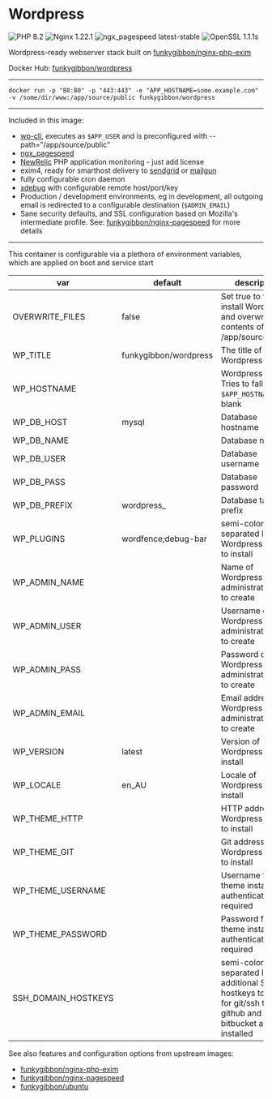 # Wordpress

![PHP 8.2](https://img.shields.io/badge/php-8.2-brightgreen.svg) ![Nginx 1.22.1](https://img.shields.io/badge/nginx-1.22.1-brightgreen.svg) ![ngx_pagespeed latest-stable](https://img.shields.io/badge/ngx_pagespeed-latest--stable-brightgreen.svg) ![OpenSSL 1.1.1s](https://img.shields.io/badge/OpenSSL-1.1.1s-brightgreen.svg)

Wordpress-ready webserver stack built on [funkygibbon/nginx-php-exim](https://hub.docker.com/r/funkygibbon/nginx-php-exim/)

Docker Hub: [funkygibbon/wordpress](https://hub.docker.com/r/funkygibbon/wordpress/)

---

`docker run -p "80:80" -p "443:443" -e "APP_HOSTNAME=some.example.com" -v /some/dir/www:/app/source/public funkygibbon/wordpress`

---

Included in this image:

- [wp-cli](http://wp-cli.org/), executes as `$APP_USER` and is preconfigured with --path="/app/source/public"
- [ngx_pagespeed](https://github.com/pagespeed/ngx_pagespeed)
- [NewRelic](https://newrelic.com) PHP application monitoring - just add license
- exim4, ready for smarthost delivery to [sendgrid](https://sendgrid.net) or [mailgun](http://mailgun.net/)
- fully configurable cron daemon
- [xdebug](https://xdebug.org/) with configurable remote host/port/key
- Production / development environments, eg in development, all outgoing email is redirected to a configurable destination (`$ADMIN_EMAIL`)
- Sane security defaults, and SSL configuration based on Mozilla's intermediate profile. See: [funkygibbon/nginx-pagespeed](https://hub.docker.com/r/funkygibbon/nginx-pagespeed/) for more details

---

This container is configurable via a plethora of environment variables, which are applied on boot and service start

| var                 | default               | description                                                                                                               |
| ------------------- | --------------------- | ------------------------------------------------------------------------------------------------------------------------- |
| OVERWRITE_FILES     | false                 | Set true to force install Wordpress and overwrite the contents of /app/source/public                                      |
| WP_TITLE            | funkygibbon/wordpress | The title of the Wordpress install                                                                                        |
| WP_HOSTNAME         |                       | Wordpress URL. Tries to fallback to `$APP_HOSTNAME` if blank                                                              |
| WP_DB_HOST          | mysql                 | Database hostname                                                                                                         |
| WP_DB_NAME          |                       | Database name                                                                                                             |
| WP_DB_USER          |                       | Database username                                                                                                         |
| WP_DB_PASS          |                       | Database password                                                                                                         |
| WP_DB_PREFIX        | wordpress\_           | Database table prefix                                                                                                     |
| WP_PLUGINS          | wordfence;debug-bar   | semi-colon separated list of Wordpress plugins to install                                                                 |
| WP_ADMIN_NAME       |                       | Name of Wordpress administrator user to create                                                                            |
| WP_ADMIN_USER       |                       | Username of Wordpress administrator user to create                                                                        |
| WP_ADMIN_PASS       |                       | Password of Wordpress administrator user to create                                                                        |
| WP_ADMIN_EMAIL      |                       | Email address of Wordpress administrator user to create                                                                   |
| WP_VERSION          | latest                | Version of Wordpress to install                                                                                           |
| WP_LOCALE           | en_AU                 | Locale of Wordpress to install                                                                                            |
| WP_THEME_HTTP       |                       | HTTP address of Wordpress theme to install                                                                                |
| WP_THEME_GIT        |                       | Git address of Wordpress theme to install                                                                                 |
| WP_THEME_USERNAME   |                       | Username for theme install if authentication is required                                                                  |
| WP_THEME_PASSWORD   |                       | Password for theme install if authentication is required                                                                  |
| SSH_DOMAIN_HOSTKEYS |                       | semi-colon separated list of additional SSH hostkeys to install for git/ssh theme. github and bitbucket are pre-installed |

See also features and configuration options from upstream images:

- [funkygibbon/nginx-php-exim](https://hub.docker.com/r/funkygibbon/nginx-php-exim/)
- [funkygibbon/nginx-pagespeed](https://hub.docker.com/r/funkygibbon/nginx-pagespeed/)
- [funkygibbon/ubuntu](https://hub.docker.com/r/funkygibbon/ubuntu/)

